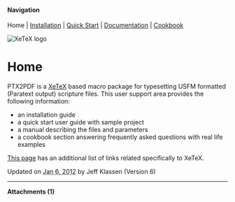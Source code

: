 #### Navigation

Home  | [Installation](../installation/README.md) | [Quick Start](../quick-start/README.md) | [Documentation](../documentation/README.md) | [Cookbook ](../cookbook/README.md)


![XeTeX logo](xetex_icon.jpg)

# Home

PTX2PDF is a [XeTeX](http://scripts.sil.org/xetex) based macro package for typesetting USFM formatted (Paratext output) scripture files. This user support area provides the following information:

*   an installation guide
*   a quick start user guide with sample project
*   a manual describing the files and parameters
*   a cookbook section answering frequently asked questions with real life examples

[This page](http://www.tug.org/xetex/) has an additional list of links related specifically to XeTeX.




Updated on <abbr class="updated" title="2012-01-06T16:50:16.687Z">Jan 6, 2012</abbr> by <span class="author"><span class="vcard">Jeff Klassen</span> </span>(Version <span class="sites:revision">6</span>)</small>


* * *

**Attachments (1)**
